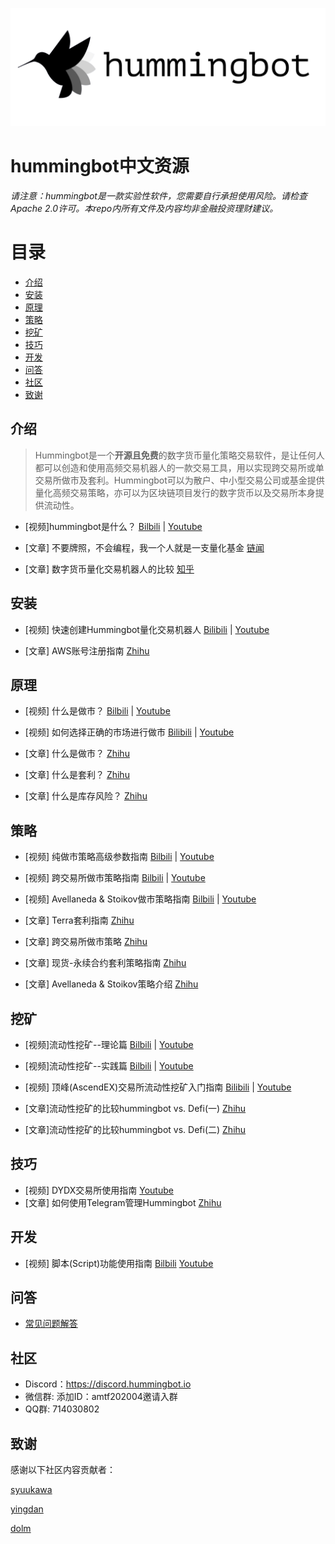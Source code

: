 ![Hummingbot](/images/blacklogo.png)
# hummingbot中文资源

*请注意：hummingbot是一款实验性软件，您需要自行承担使用风险。请检查Apache 2.0许可。本repo内所有文件及内容均非金融投资理财建议。*

# 目录
- [介绍](#介绍)
- [安装](#安装) 
- [原理](#原理) 
- [策略](#策略)
- [挖矿](#挖矿) 
- [技巧](#技巧)
- [开发](#开发)
- [问答](#问答)
- [社区](#社区)
- [致谢](#致谢)

## 介绍

>Hummingbot是一个**开源且免费**的数字货币量化策略交易软件，是让任何人都可以创造和使用高频交易机器人的一款交易工具，用以实现跨交易所或单交易所做市及套利。Hummingbot可以为散户、中小型交易公司或基金提供量化高频交易策略，亦可以为区块链项目发行的数字货币以及交易所本身提供流动性。

- [视频]hummingbot是什么？ [Bilbili](https://www.bilibili.com/video/BV1oX4y1g7Kp/) | [Youtube](https://youtu.be/_Y2aZr9LkXY)

- [文章] 不要牌照，不会编程，我一个人就是一支量化基金 [链闻](https://www.chainnews.com/articles/092938875124.htm) 
- [文章] 数字货币量化交易机器人的比较 [知乎](https://zhuanlan.zhihu.com/p/405182553)
## 安装
- [视频] 快速创建Hummingbot量化交易机器人 [Bilibili](https://www.bilibili.com/video/BV1nB4y1A7nZ/) | [Youtube](https://youtu.be/gLC4wuMUpug)

- [文章] AWS账号注册指南 [Zhihu](https://zhuanlan.zhihu.com/p/421176276)
## 原理
- [视频] 什么是做市？ [Bilbili](https://www.bilibili.com/video/BV1GU4y1L7BH/) | [Youtube](https://youtu.be/OApUCwh0l-M)
- [视频] 如何选择正确的市场进行做市 [Bilibili](https://www.bilibili.com/video/BV1264y1X7GM/) | [Youtube](https://youtu.be/lxVsJcWDDe4)

- [文章] 什么是做市？ [Zhihu](https://zhuanlan.zhihu.com/p/412876608)
- [文章] 什么是套利？ [Zhihu](https://zhuanlan.zhihu.com/p/426858907)
- [文章] 什么是库存风险？ [Zhihu](https://bihu.com/article/1535859383)
 ## 策略
- [视频] 纯做市策略高级参数指南 [Bilbili](https://www.bilibili.com/video/BV1Vy4y1u7sS/) | [Youtube](https://youtu.be/zV8Wi0CJOlg)
- [视频] 跨交易所做市策略指南 [Bilbili](https://www.bilibili.com/video/BV1fh411q7fP/) | [Youtube](https://youtu.be/sS99DrIyIxA)
- [视频] Avellaneda & Stoikov做市策略指南 [Bilbili](https://www.bilibili.com/video/BV1m64y1b7gS/) | [Youtube](https://youtu.be/5RrHi6dXzME)

- [文章] Terra套利指南 [Zhihu](https://zhuanlan.zhihu.com/p/407956989)
- [文章] 跨交易所做市策略 [Zhihu](https://zhuanlan.zhihu.com/p/423357205)
- [文章] 现货-永续合约套利策略指南 [Zhihu](https://zhuanlan.zhihu.com/p/409244837)
- [文章] Avellaneda & Stoikov策略介绍 [Zhihu](https://zhuanlan.zhihu.com/p/399924066)
## 挖矿
- [视频]流动性挖矿--理论篇 [Bilbili](https://www.bilibili.com/video/BV1yK4y1P7SJ/)  | [Youtube](https://youtu.be/mswTft93_i0)
- [视频]流动性挖矿--实践篇 [Bilbili](https://www.bilibili.com/video/BV1L5411u71y/)  | [Youtube](https://youtu.be/jYmHVI1lm_g) 
- [视频] 顶峰(AscendEX)交易所流动性挖矿入门指南 [Bilibili](https://www.bilibili.com/video/BV1Dy4y137ow/) | [Youtube](https://youtu.be/9My6J75WTjg)

- [文章]流动性挖矿的比较hummingbot vs. Defi(一) [Zhihu](https://zhuanlan.zhihu.com/p/402304253) 
- [文章]流动性挖矿的比较hummingbot vs. Defi(二) [Zhihu](https://zhuanlan.zhihu.com/p/404672369) 
## 技巧
- [视频] DYDX交易所使用指南 [Youtube](https://youtu.be/c4guWkUC_5Y)
- [文章] 如何使用Telegram管理Hummingbot [Zhihu](https://zhuanlan.zhihu.com/p/410034371) 
## 开发
- [视频] 脚本(Script)功能使用指南 [Bilbili](https://www.bilibili.com/video/BV1nM4y1G7Av/) [Youtube](https://youtu.be/0Y27_gMLt1w)


## 问答
- [常见问题解答](FAQ.md) 
## 社区
- Discord：https://discord.hummingbot.io
- 微信群: 添加ID：amtf202004邀请入群
- QQ群: 714030802

## 致谢
感谢以下社区内容贡献者：

[syuukawa](https://github.com/syuukawa)

[yingdan]()

[dolm]()
